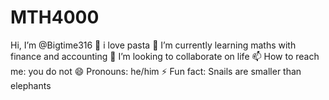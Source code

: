 # MTH4000
Hi, I’m @Bigtime316
👀 i love pasta
🌱 I’m currently learning maths with finance and accounting
💞️ I’m looking to collaborate on life
📫 How to reach me: you do not
😄 Pronouns: he/him
⚡ Fun fact: Snails are smaller than elephants

